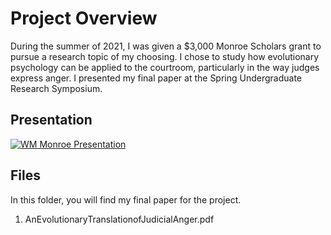 # Project Overview
During the summer of 2021, I was given a $3,000 Monroe Scholars grant to pursue a research topic of my choosing. I chose to study how evolutionary psychology can be applied to the courtroom, particularly in the way judges express anger. I presented my final paper at the Spring Undergraduate Research Symposium. 

## Presentation
[![WM Monroe Presentation](https://i.ytimg.com/vi/xZb-rGTV8Ig/hqdefault.jpg?sqp=-oaymwE1CKgBEF5IVfKriqkDKAgBFQAAiEIYAXABwAEG8AEB-AG2CIAC0AWKAgwIABABGGUgXyhXMA8=&rs=AOn4CLBFLIMCXabZpVrXtvxjW9E0us08HQ)](https://www.youtube.com/watch?v=xZb-rGTV8Ig)

## Files
In this folder, you will find my final paper for the project.
1) AnEvolutionaryTranslationofJudicialAnger.pdf
